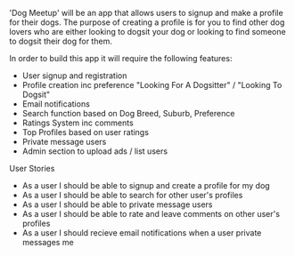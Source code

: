 'Dog Meetup' will be an app that allows users to signup and make a profile for their dogs. The purpose of creating a profile is for you to find other dog lovers who are either looking to dogsit your dog or looking to find someone to dogsit their dog for them.

In order to build this app it will require the following features:
- User signup and registration
- Profile creation inc preference "Looking For A Dogsitter" / "Looking To Dogsit"
- Email notifications
- Search function based on Dog Breed, Suburb, Preference
- Ratings System inc comments
- Top Profiles based on user ratings
- Private message users
- Admin section to upload ads / list users

User Stories
- As a user I should be able to signup and create a profile for my dog
- As a user I should be able to search for other user's profiles
- As a user I should be able to private message users
- As a user I should be able to rate and leave comments on other user's profiles
- As a user I should recieve email notifications when a user private messages me